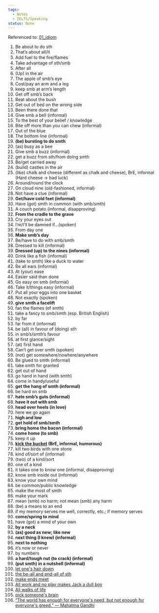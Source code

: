 ```yaml
---
tags:
  - Notes
  - IELTS/Speaking
status: Done
---
```

Referenced to: [01_idiom](Couse%20Notes/idiom.pdf)

1. Be about to do sth
2. That’s about all/it
3. Add fuel to the ﬁre/ﬂames
4. Take advantage of sth/smb
5. After all
6. (Up) in the air
7. The apple of smb’s eye
8. Cost/pay an arm and a leg
9. keep smb at arm’s length
10. Get off smb’s back 
11. Beat about the bush 
12. Get out of bed on the wrong side 
13. Been there done that 
14. Give smb a bell (informal) 
15. To the best of your belief / knowledge 
16. Bite off more than you can chew (informal) 
17. Out of the blue 
18. The bottom line (informal) 
19. **(be) bursting to do smth** 
20. (as) busy as a bee 
21. Give smb a buzz (informal) 
22. get a buzz from sth/from doing smth
23. Be/get carried away 
24. (build) castles in the air 
25. (like) chalk and cheese (different as chalk and cheese), BrE, informal (Hard cheese -> bad luck)
26. Around/round the clock 
27. On cloud nine (old-fashioned, informal) 
28. Not have a clue (informal) 
29. **Get/have cold feet (informal)** 
30. Have (got) smth in common (with smb/smth) 
31. A couch potato (informal, disapproving) 
32. **From the cradle to the grave** 
33. Cry your eyes out 
34. I’m/I’ll be damned if…(spoken) 
35. From day one  
36. **Make smb’s day** 
37. Be/have to do with smb/smth 
38. Dressed to kill (informal) 
39. **Dressed (up) to the nines (informal)** 
40. Drink like a fish (informal)  
41. (take to smth) like a duck to water 
42. Be all ears (informal) 
43. At (your) ease 
44. Easier said than done 
45. Go easy on smb (informal) 
46. Take it/things easy (informal) 
47. Put all your eggs into one basket 
48. Not exactly (spoken) 
49. **give smth a facelift** 
50. fan the flames (of smth)  
51. take a fancy to smb/smth (esp. British English) 
52. by far  
53. far from it (informal) 
54. be (all) in favour of (doing) sth 
55. in smb’s/smth’s favour 
56. at first glance/sight 
57. (at) first hand  
58. Can’t get over smth (spoken) 
59. (not) get somewhere/nowhere/anywhere 
60. Be glued to smth (informal) 
61. take smth for granted 
62. get out of hand  
63. go hand in hand (with smth) 
64. come in handy/useful 
65. **get the hang of smth (informal)** 
66. be hard on smb 
67. **hate smb’s guts (informal)** 
68. **have it out with smb** 
69. **head over heels (in love)** 
70. here we go again 
71. **high and low**
72. **get hold of smb/smth** 
73. **bring home the bacon (informal)** 
74. **come home (to smb)** 
75. keep it up 
76. **[kick the bucket](https://www.collinsdictionary.com/dictionary/english/kick-the-bucket) (BrE, informal, humorous)** 
77. kill two birds with one stone 
78. kind of/sort of (informal) 
79. (two) of a kind/sort 
80. one of a kind 
81. it takes one to know one (informal, disapproving) 
82. know smb inside out (informal) 
83. know your own mind 
84. be common/public knowledge 
85. make the most of smth 
86. make your mark 
87. mean (smb) no harm; not mean (smb) any harm 
88. (be) a means to an end 
89. if my memory serves me well, correctly, etc.; if memory serves 
90. **come/spring to mind** 
91. have (got) a mind of your own 
92. **by a neck** 
93. **(as) good as new; like new** 
94. **next thing (I knew) (informal)** 
95. **next to nothing** 
96. it’s now or never 
97. by numbers 
98. **a hard/tough nut (to crack) (informal)** 
99. **(put smth) in a nutshell (informal)** 
100. [let one's hair down](https://www.collinsdictionary.com/search/?dictCode=english&q=let+one%27s+hair+down)
101. [the be-all and end-all of sth](https://www.collinsdictionary.com/dictionary/english/the-be-all-and-end-all-of-something)
102. [make ends meet](https://www.collinsdictionary.com/dictionary/english/make-ends-meet)
103. [All work and no play makes Jack a dull boy](https://en.wikipedia.org/wiki/All_work_and_no_play_makes_Jack_a_dull_boy)
104. [All walks of life](https://plainenglish.com/expressions/all-walks-of-life/)
105. [pick someone's brain](https://www.collinsdictionary.com/dictionary/english/pick-someones-brain)
106. [“The world has enough for everyone's need, but not enough for everyone's greed.”  ― Mahatma Gandhi](https://www.goodreads.com/quotes/427443-the-world-has-enough-for-everyone-s-need-but-not-enough)